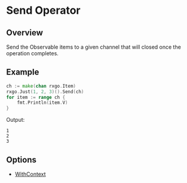 # Send Operator

## Overview

Send the Observable items to a given channel that will closed once the operation completes.

## Example

```go
ch := make(chan rxgo.Item)
rxgo.Just(1, 2, 3)().Send(ch)
for item := range ch {
	fmt.Println(item.V)
}
```

Output:

```
1
2
3
```

## Options

* [WithContext](options.md#withcontext)